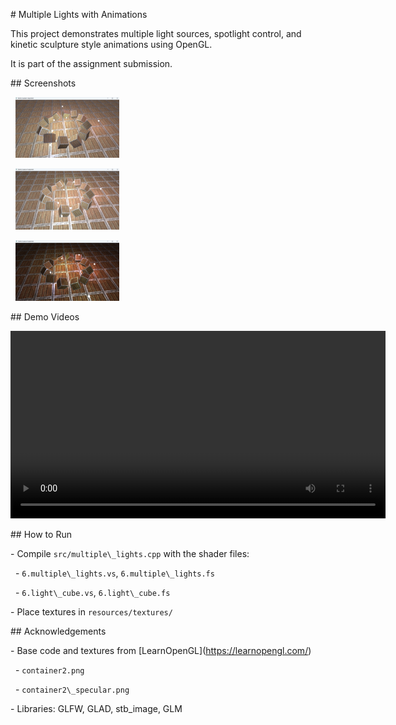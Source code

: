 \# Multiple Lights with Animations 



This project demonstrates multiple light sources, spotlight control, and kinetic sculpture style animations using OpenGL.  

It is part of the assignment submission.



\## Screenshots

<p>

&nbsp; <img src="screenshots/shot1.png" width="33%">

&nbsp; <img src="screenshots/shot2.png" width="33%">

&nbsp; <img src="screenshots/shot3.png" width="33%">

</p>



\## Demo Videos

<video src="videos/video1.mp4" width="600" controls></video>



\## How to Run





\- Compile `src/multiple\_lights.cpp` with the shader files:

&nbsp; - `6.multiple\_lights.vs`, `6.multiple\_lights.fs`

&nbsp; - `6.light\_cube.vs`, `6.light\_cube.fs`

\- Place textures in `resources/textures/`



\## Acknowledgements



\- Base code and textures from \[LearnOpenGL](https://learnopengl.com/)

&nbsp; - `container2.png`

&nbsp; - `container2\_specular.png`

\- Libraries: GLFW, GLAD, stb\_image, GLM



